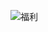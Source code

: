 ![福利](http://upload-images.jianshu.io/upload_images/2292309-95c3dc0af7dbbdc1.jpg?imageMogr2/auto-orient/strip%7CimageView2/2/w/1240)




